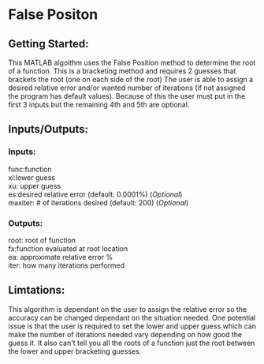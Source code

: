 # False Positon

## Getting Started:
This MATLAB algoithm uses the False Position method to determine the root of a function. 
This is a bracketing method and requires 2 guesses that brackets the root (one on each side of the root)
The user is able to assign a desired relative error and/or wanted number of iterations (if not assigned the program has default values).
Because of this the user must put in the first 3 inputs but the remaining 4th and 5th are optional.


## Inputs/Outputs:
### Inputs:
func:function
<br /> xl:lower guess
<br /> xu: upper guess
<br /> es:desired relative error (default: 0.0001%) (*Optional*)
<br /> maxiter: # of iterations desired (default: 200) (*Optional*)
### Outputs:
root: root of function
<br /> fx:function evaluated at root location
<br /> ea: approximate relative error %
<br /> iter: how many iterations performed

## Limtations:
This algorithm is dependant on the user to assign the relative error so the accuracy can be changed dependant on the situation needed. 
One potential issue is that the user is required to set the lower and upper guess which can make the number of iterations needed vary
depending on how good the guess it. It also can't tell you all the roots of a function just the root between the lower and upper bracketing guesses.
